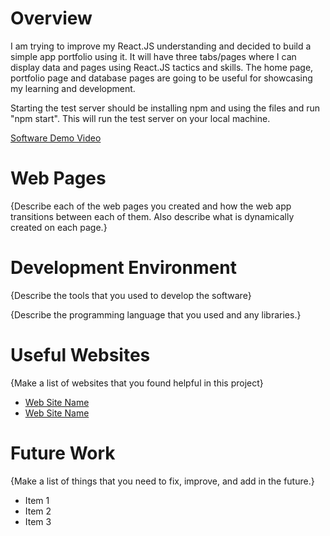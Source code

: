# Overview

I am trying to improve my React.JS understanding and decided to build a simple app portfolio using it. It will have three tabs/pages where I can display data and pages using React.JS tactics and skills. The home page, portfolio page and database pages are going to be useful for showcasing my learning and development.

Starting the test server should be installing npm and using the files and run "npm start". This will run the test server on your local machine.


[Software Demo Video](http://youtube.link.goes.here)

# Web Pages

{Describe each of the web pages you created and how the web app transitions between each of them.  Also describe what is dynamically created on each page.}

# Development Environment

{Describe the tools that you used to develop the software}

{Describe the programming language that you used and any libraries.}

# Useful Websites

{Make a list of websites that you found helpful in this project}
* [Web Site Name](http://url.link.goes.here)
* [Web Site Name](http://url.link.goes.here)

# Future Work

{Make a list of things that you need to fix, improve, and add in the future.}
* Item 1
* Item 2
* Item 3
